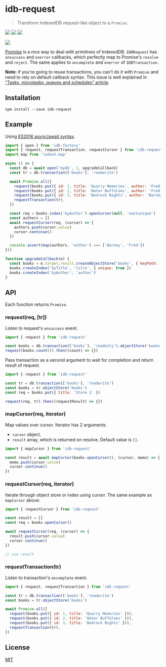 # idb-request

> Transform IndexedDB request-like object to a `Promise`.

[![](https://img.shields.io/npm/v/idb-request.svg)](https://npmjs.org/package/idb-request)
[![](https://img.shields.io/travis/treojs/idb-request.svg)](https://travis-ci.org/treojs/idb-request)
[![](http://img.shields.io/npm/dm/idb-request.svg)](https://npmjs.org/package/idb-request)

[![](https://saucelabs.com/browser-matrix/idb-request.svg)](https://saucelabs.com/u/idb-request)

[Promise](https://developer.mozilla.org/en/docs/Web/JavaScript/Reference/Global_Objects/Promise) is a nice way to deal with primitives of IndexedDB. `IDBRequest` has `onsuccess` and `onerror` callbacks, which perfectly map to Promise's `resolve` and `reject`. The same applies to `oncomplete` and `onerror` of `IDBTransaction`.

**Note:** if you're going to reuse transactions, you can't do it with `Promise` and need to rely on default callback syntax. This issue is well explained in ["Tasks, microtasks, queues and schedules" article](https://jakearchibald.com/2015/tasks-microtasks-queues-and-schedules/).

## Installation

    npm install --save idb-request

## Example

Using [ES2016 async/await syntax](http://tc39.github.io/ecmascript-asyncawait/).

```js
import { open } from 'idb-factory'
import { request, requestTransaction, requestCursor } from 'idb-request'
import map from 'lodash.map'

async () => {  
  const db = await open('mydb', 1, upgradeCallback)
  const tr = db.transaction(['books'], 'readwrite')

  await Promise.all([
    request(books.put({ id: 1, title: 'Quarry Memories', author: 'Fred' })),
    request(books.put({ id: 2, title: 'Water Buffaloes', author: 'Fred' })),
    request(books.put({ id: 3, title: 'Bedrock Nights', author: 'Barney' })),
    requestTransaction(tr),
  ])

  const req = books.index('byAuthor').openCursor(null, 'nextunique')
  const authors = []
  await requestCursor(req, (cursor) => {
    authors.push(cursor.value)
    cursor.continue()
  })

  console.assert(map(authors, 'author') === ['Barney', 'Fred'])
}()

function upgradeCallback(e) {
  const books = e.target.result.createObjectStore('books', { keyPath: 'id' })
  books.createIndex('byTitle', 'title', { unique: true })
  books.createIndex('byAuthor', 'author')
}
```

## API

Each function returns `Promise`.

### request(req, [tr])

Listen to request's `onsuccess` event.

```js
import { request } from 'idb-request'

const books = db.transaction(['books'], 'readonly').objectStore('books')
request(books.count()).then((count) => {})
```

Pass transaction as a second argument to wait for completion and return result of request.

```js
import { request } from 'idb-request'

const tr = db.transaction(['books'], 'readwrite')
const books = tr.objectStore('books')
const req = books.put({ title: 'Store 1' })

request(req, tr).then((requestResult) => {})
```

### mapCursor(req, iterator)

Map values over cursor.
Iterator has 2 arguments:
- `cursor` object,
- `result` array, which is returned on resolve. Default value is `[]`.

```js
import { mapCursor } from 'idb-request'

const result = await mapCursor(books.openCursor(), (cursor, memo) => {
  memo.push(cursor.value)
  cursor.continue()
})
```

### requestCursor(req, iterator)

Iterate through object store or index using cursor.
The same example as `mapCursor` above:

```js
import { requestCursor } from 'idb-request'

const result = []
const req = books.openCursor()

await requestCursor(req, (cursor) => {
  result.push(cursor.value)
  cursor.continue()
})

// use result
```

### requestTransaction(tr)

Listen to transaction's `oncomplete` event.

```js
import { request, requestTransaction } from 'idb-request'

const tr = db.transaction(['books'], 'readwrite')
const books = tr.objectStore('books')

await Promise.all([
  request(books.put({ id: 1, title: 'Quarry Memories' })),
  request(books.put({ id: 2, title: 'Water Buffaloes' })),
  request(books.put({ id: 3, title: 'Bedrock Nights' })),
  requestTransaction(tr),
])
```

## License

[MIT](./LICENSE)
